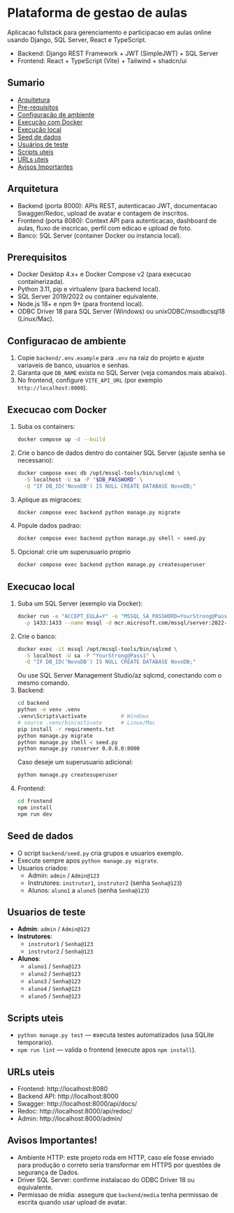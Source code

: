 # Plataforma de gestao de aulas

Aplicacao fullstack para gerenciamento e participacao em aulas online usando Django, SQL Server, React e TypeScript.

- Backend: Django REST Framework + JWT (SimpleJWT) + SQL Server
- Frontend: React + TypeScript (Vite) + Tailwind + shadcn/ui

## Sumario
- [Arquitetura](#arquitetura)
- [Pre-requisitos](#prerequisitos)
- [Configuração de ambiente](#configuracao-de-ambiente)
- [Execução com Docker](#execucao-com-docker)
- [Execução local](#execucao-local)
- [Seed de dados](#seed-de-dados)
- [Usuários de teste](#usuarios-de-teste)
- [Scripts uteis](#scripts-uteis)
- [URLs uteis](#urls-uteis)
- [Avisos Importantes](#avisos-importantes)

## Arquitetura
- Backend (porta 8000): APIs REST, autenticacao JWT, documentacao Swagger/Redoc, upload de avatar e contagem de inscritos.
- Frontend (porta 8080): Context API para autenticacao, dashboard de aulas, fluxo de inscricao, perfil com edicao e upload de foto.
- Banco: SQL Server (container Docker ou instancia local).

## Prerequisitos
- Docker Desktop 4.x+ e Docker Compose v2 (para execucao containerizada).
- Python 3.11, pip e virtualenv (para backend local).
- SQL Server 2019/2022 ou container equivalente.
- Node.js 18+ e npm 9+ (para frontend local).
- ODBC Driver 18 para SQL Server (Windows) ou unixODBC/msodbcsql18 (Linux/Mac).

## Configuracao de ambiente
1. Copie `backend/.env.example` para `.env` na raiz do projeto e ajuste variaveis de banco, usuarios e senhas.
2. Garanta que `DB_NAME` exista no SQL Server (veja comandos mais abaixo).
3. No frontend, configure `VITE_API_URL` (por exemplo `http://localhost:8000`).

## Execucao com Docker
1. Suba os containers:
   ```bash
   docker compose up -d --build
   ```
2. Crie o banco de dados dentro do container SQL Server (ajuste senha se necessario):
   ```bash
   docker compose exec db /opt/mssql-tools/bin/sqlcmd \
     -S localhost -U sa -P "$DB_PASSWORD" \
     -Q "IF DB_ID('NovoDB') IS NULL CREATE DATABASE NovoDB;"
   ```
3. Aplique as migracoes:
   ```bash
   docker compose exec backend python manage.py migrate
   ```
4. Popule dados padrao:
   ```bash
   docker compose exec backend python manage.py shell < seed.py
   ```
5. Opcional: crie um superusuario proprio
   ```bash
   docker compose exec backend python manage.py createsuperuser
   ```

## Execucao local
1. Suba um SQL Server (exemplo via Docker):
   ```bash
   docker run -e "ACCEPT_EULA=Y" -e "MSSQL_SA_PASSWORD=YourStrong@Pass1" \
     -p 1433:1433 --name mssql -d mcr.microsoft.com/mssql/server:2022-latest
   ```
2. Crie o banco:
   ```bash
   docker exec -it mssql /opt/mssql-tools/bin/sqlcmd \
     -S localhost -U sa -P "YourStrong@Pass1" \
     -Q "IF DB_ID('NovoDB') IS NULL CREATE DATABASE NovoDB;"
   ```
   Ou use SQL Server Management Studio/az sqlcmd, conectando com o mesmo comando.
3. Backend:
   ```bash
   cd backend
   python -m venv .venv
   .venv\Scripts\activate           # Windows
   # source .venv/bin/activate      # Linux/Mac
   pip install -r requirements.txt
   python manage.py migrate
   python manage.py shell < seed.py
   python manage.py runserver 0.0.0.0:8000
   ```
   Caso deseje um superusuario adicional:
   ```bash
   python manage.py createsuperuser
   ```
4. Frontend:
   ```bash
   cd frontend
   npm install
   npm run dev
   ```

## Seed de dados
- O script `backend/seed.py` cria grupos e usuarios exemplo.
- Execute sempre apos `python manage.py migrate`.
- Usuarios criados:
  - Admin: `admin` / `Admin@123`
  - Instrutores: `instrutor1`, `instrutor2` (senha `Senha@123`)
  - Alunos: `aluno1` a `aluno5` (senha `Senha@123`)

## Usuarios de teste
- **Admin**: `admin` / `Admin@123`
- **Instrutores**:
  - `instrutor1` / `Senha@123`
  - `instrutor2` / `Senha@123`
- **Alunos**:
  - `aluno1` / `Senha@123`
  - `aluno2` / `Senha@123`
  - `aluno3` / `Senha@123`
  - `aluno4` / `Senha@123`
  - `aluno5` / `Senha@123`

## Scripts uteis
- `python manage.py test` — executa testes automatizados (usa SQLite temporario).
- `npm run lint` — valida o frontend (execute apos `npm install`).

## URLs uteis
- Frontend: http://localhost:8080
- Backend API: http://localhost:8000
- Swagger: http://localhost:8000/api/docs/
- Redoc: http://localhost:8000/api/redoc/
- Admin: http://localhost:8000/admin/

## Avisos Importantes!
- Ambiente HTTP: este projeto roda em HTTP, caso ele fosse enviado para produção o correto seria transformar em HTTPS por questões de segurança de Dados.
- Driver SQL Server: confirme instalacao do ODBC Driver 18 ou equivalente.
- Permissao de midia: assegure que `backend/media` tenha permissao de escrita quando usar upload de avatar.
